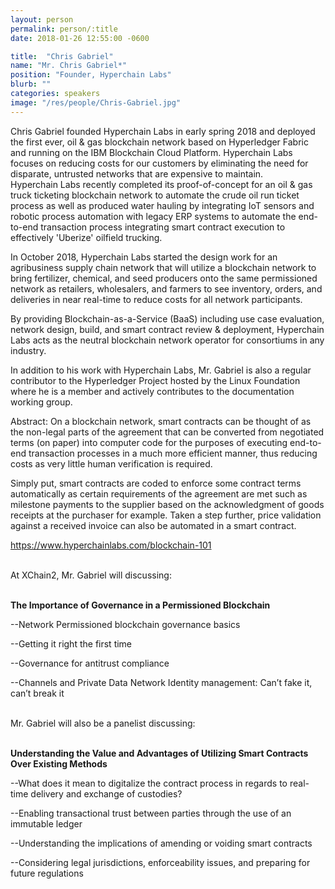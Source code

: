 ```yaml
---
layout: person
permalink: person/:title
date: 2018-01-26 12:55:00 -0600

title:  "Chris Gabriel"
name: "Mr. Chris Gabriel*"
position: "Founder, Hyperchain Labs"
blurb: ""
categories: speakers
image: "/res/people/Chris-Gabriel.jpg"
---
```


Chris Gabriel founded Hyperchain Labs in early spring 2018 and deployed the
first ever, oil & gas blockchain network based on Hyperledger Fabric and running
on the IBM Blockchain Cloud Platform.  Hyperchain Labs focuses on reducing costs for our
customers by eliminating the need for disparate, untrusted networks that are expensive to maintain.  
Hyperchain Labs recently completed its proof-of-concept for an oil & gas truck ticketing blockchain network
to automate the crude oil run ticket process as well as produced water hauling by integrating IoT sensors
and robotic process automation with legacy ERP systems to automate the end-to-end transaction process
integrating smart contract execution to effectively 'Uberize' oilfield trucking.

In October 2018, Hyperchain Labs started the design work for an agribusiness supply chain network
that will utilize a blockchain network to bring fertilizer, chemical, and seed producers onto the same
permissioned network as retailers, wholesalers, and farmers to see inventory, orders, and deliveries
in near real-time to reduce costs for all network participants.  

By providing Blockchain-as-a-Service (BaaS) including use case evaluation, network design, build, and
smart contract review & deployment, Hyperchain Labs acts as the neutral blockchain network operator
for consortiums in any industry.

In addition to his work with Hyperchain Labs, Mr. Gabriel is also a regular contributor to the
Hyperledger Project hosted by the Linux Foundation where he is a member and
actively contributes to the documentation working group.

Abstract:
On a blockchain network, smart contracts can be thought of as the non-legal parts of the agreement that
can be converted from negotiated terms (on paper) into computer code for the purposes of executing
end-to-end transaction processes in a much more efficient manner, thus reducing costs
as very little human verification is required.

Simply put, smart contracts are coded to enforce some contract terms automatically as certain
requirements of the agreement are met such as milestone payments to the supplier based on the
acknowledgment of goods receipts at the purchaser for example.  Taken a step further, price validation
against a received invoice can also be automated in a smart contract.    

https://www.hyperchainlabs.com/blockchain-101

<br>
At XChain2, Mr. Gabriel will discussing:
<br>
<br>
<p><b>The Importance of Governance in a Permissioned Blockchain </b></p>

<p>--Network Permissioned blockchain governance basics</p>
<p>--Getting it right the first time</p>
<p>--Governance for antitrust compliance</p> 
<p>--Channels and Private Data Network Identity management: Can’t fake it, can’t break it</p>

<br>
Mr. Gabriel will also be a panelist discussing:
<br>
<br>
<p><b>Understanding the Value and Advantages of Utilizing Smart Contracts Over Existing Methods</b></p>

<p>--What does it mean to digitalize the contract process in regards to real-time delivery and exchange of custodies?</p>
<p>--Enabling transactional trust between parties through the use of an immutable ledger</p>
<p>--Understanding the implications of amending or voiding smart contracts</p> 
<p>--Considering legal jurisdictions, enforceability issues, and preparing for future regulations</p>







